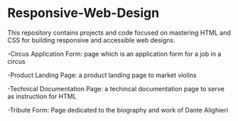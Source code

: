 # Responsive-Web-Design
This repository contains projects and code focused on mastering HTML and CSS for building responsive and accessible web designs.

-Circus Application Form: page which is an application form for a job in a circus

-Product Landing Page: a product landing page to market violins

-Technical Documentation Page: a techincal documentation page to serve as instruction for HTML

-Tribute Form: Page dedicated to the biography and work of Dante Alighieri

